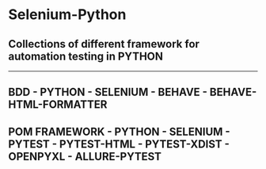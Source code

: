 # Selenium-Python
Collections of different framework for automation testing in PYTHON
-----------------------------------------------------------

-----------------------------------------------------------
BDD - PYTHON - SELENIUM - BEHAVE - BEHAVE-HTML-FORMATTER
-----------------------------------------------------------
POM FRAMEWORK - PYTHON - SELENIUM - PYTEST - PYTEST-HTML - PYTEST-XDIST - OPENPYXL - ALLURE-PYTEST
-----------------------------------------------------------
